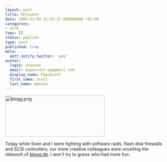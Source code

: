 ```yaml
---
layout: post
title: Relaunch
date: 2005-02-04 21:55:27.000000000 +01:00
categories:
- work
tags: []
status: publish
type: post
published: true
meta:
  aktt_notify_twitter: 'yes'
author:
  login: shanson
  email: papascott-wp@gmail.com
  display_name: PapaScott
  first_name: Scott
  last_name: Hanson
---
```

<p><a href="http://blogg.de" title="blogg.de - Das deutsche Weblog-Verzeichnis"><img alt="blogg.png" src="https://www.papascott.de/wordpress/wp-content/uploads/2005/02/blogg.png" width="319" height="132" border="0" /></a></p>
<p>Today while Sven and I were fighting with software raids, flash disk firewalls and SCSI controllers, our more creative colleagues were unveiling the relaunch of <a href="http://blogg.de/">blogg.de</a>. I won't try to guess who had more fun.</p>

